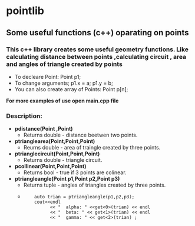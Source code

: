 # pointlib
                                              
## Some useful functions (c++) oparating on points

### This c++ library creates some useful geometry functions. Like calculating distance between points ,calculating circuit , area and angles of triangle created by points 

* To decleare Point:
  Point p1;
* To change arguments;
  p1.x = a;
  p1.y = b;
* You can also create array of Points:
  Point p[n];

__For more examples of use open main.cpp file__

### Description:

* __pdistance(Point ,Point)__
  * Returns double - distance beetwen two points.
* __ptrianglearea(Point,Point,Point)__
  * Reurns double - area of traingle created by three points.
* __ptrianglecircuit(Point,Point,Point)__
  * Returns double - triangle circuit.
* __pcollinear(Point,Point,Point)__
  * Returns bool - true if 3 points are colinear.
* __ptriangleangle(Point p1,Point p2,Point p3)__
  * Returns tuple - angles of triangles created by three points.
  * ```
        auto trian = ptriangleangle(p1,p2,p3);
        cout<<endl
              << "  alpha: " <<get<0>(trian) << endl
              << "  beta: " << get<1>(trian) << endl
              << "  gamma: " << get<2>(trian) ;
